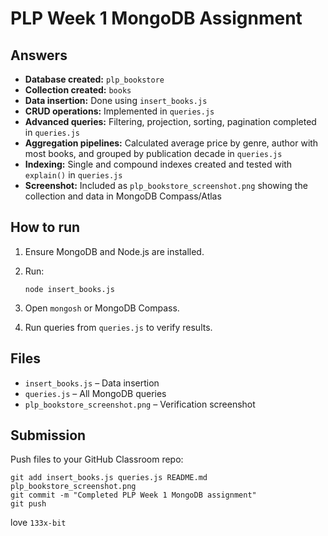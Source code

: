 # PLP Week 1 MongoDB Assignment

## Answers

- **Database created:** `plp_bookstore`
- **Collection created:** `books`
- **Data insertion:** Done using `insert_books.js`
- **CRUD operations:** Implemented in `queries.js`
- **Advanced queries:** Filtering, projection, sorting, pagination completed in `queries.js`
- **Aggregation pipelines:** Calculated average price by genre, author with most books, and grouped by publication decade in `queries.js`
- **Indexing:** Single and compound indexes created and tested with `explain()` in `queries.js`
- **Screenshot:** Included as `plp_bookstore_screenshot.png` showing the collection and data in MongoDB Compass/Atlas

## How to run

1. Ensure MongoDB and Node.js are installed.
2. Run:

    ```
    node insert_books.js
    ```

3. Open `mongosh` or MongoDB Compass.
4. Run queries from `queries.js` to verify results.

## Files

- `insert_books.js` – Data insertion
- `queries.js` – All MongoDB queries
- `plp_bookstore_screenshot.png` – Verification screenshot

## Submission

Push files to your GitHub Classroom repo:

```
git add insert_books.js queries.js README.md plp_bookstore_screenshot.png
git commit -m "Completed PLP Week 1 MongoDB assignment"
git push

```
love ```133x-bit```

